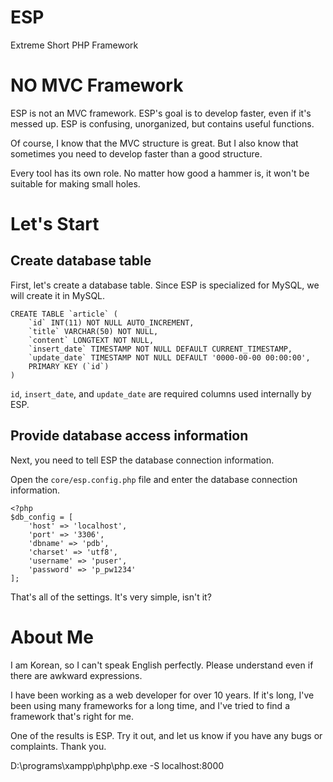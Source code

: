# ESP
Extreme Short PHP Framework

# NO MVC Framework
ESP is not an MVC framework. 
ESP's goal is to develop faster, even if it's messed up.
ESP is confusing, unorganized, but contains useful functions. 

Of course, I know that the MVC structure is great. 
But I also know that sometimes you need to develop faster than a good structure.

Every tool has its own role. No matter how good a hammer is, it won't be suitable for making small holes.

# Let's Start
## Create database table
First, let's create a database table.
Since ESP is specialized for MySQL, we will create it in MySQL.
```
CREATE TABLE `article` (
	`id` INT(11) NOT NULL AUTO_INCREMENT,
	`title` VARCHAR(50) NOT NULL,
	`content` LONGTEXT NOT NULL,
	`insert_date` TIMESTAMP NOT NULL DEFAULT CURRENT_TIMESTAMP,
	`update_date` TIMESTAMP NOT NULL DEFAULT '0000-00-00 00:00:00',
	PRIMARY KEY (`id`)
)
```

`id`, `insert_date`, and `update_date` are required columns used internally by ESP.

## Provide database access information
Next, you need to tell ESP the database connection information.

Open the `core/esp.config.php` file and enter the database connection information.
```
<?php
$db_config = [
    'host' => 'localhost',
    'port' => '3306',
    'dbname' => 'pdb',
    'charset' => 'utf8',
    'username' => 'puser',
    'password' => 'p_pw1234'
];
```

That's all of the settings. It's very simple, isn't it?

## 

# About Me
I am Korean, so I can't speak English perfectly.
Please understand even if there are awkward expressions.

I have been working as a web developer for over 10 years.
If it's long, I've been using many frameworks for a long time, and I've tried to find a framework that's right for me.

One of the results is ESP.
Try it out, and let us know if you have any bugs or complaints.
Thank you.


D:\programs\xampp\php\php.exe -S localhost:8000